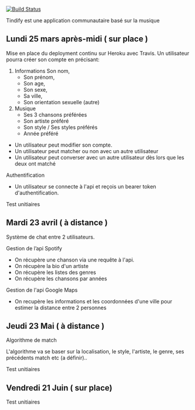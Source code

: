[![Build Status](https://travis-ci.org/KilianPA/project-backend.png?branch=master)](https://travis-ci.org/KilianPA/project-backend)

Tindify est une application communautaire basé sur la musique

## Lundi 25 mars après-midi ( sur place )

Mise en place du deployment continu sur Heroku avec Travis.
Un utilisateur pourra créer son compte en précisant:
1. Informations
    Son nom,
   - Son prénom,
   - Son age,
   - Son sexe,
   - Sa ville,
   - Son orientation sexuelle (autre)
2. Musique
   - Ses 3 chansons préférées
   - Son artiste préféré
   - Son style / Ses styles préférés
   - Année préféré

- Un utilisateur peut modifier son compte.
- Un utilisateur peut matcher ou non avec un autre utilisateur
- Un utilisateur peut converser avec un autre utilisateur dès lors que les deux ont matché

Authentification

- Un utilisateur se connecte à l'api et reçois un bearer token d'authentification.

Test unitiaires

## Mardi 23 avril ( à distance )

Système de chat entre 2 utilisateurs.

Gestion de l’api Spotify

- On récupère une chanson via une requête à l'api.
- On récupère la bio d'un artiste
- On récupère les listes des genres
- On récupère les chansons par années

Gestion de l'api Google Maps

- On recupère les informations et les coordonnées d'une ville pour estimer la distance entre 2 personnes

## Jeudi 23 Mai ( à distance )


Algorithme de match

L'algorithme va se baser sur la localisation, le style, l'artiste, le genre, ses précédents match etc (a définir)..


Test unitiaires

## Vendredi 21 Juin ( sur place)

Test unitiaires
